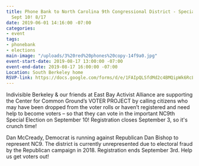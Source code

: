```yaml
---
title: Phone Bank to North Carolina 9th Congressional District - Special Election
  Sept 10! 8/17
date: 2019-06-01 14:16:00 -07:00
categories:
- event
tags:
- phonebank
- elections
main-image: "/uploads/3%20red%20phones%20copy-14f9a0.jpg"
event-start-date: 2019-08-17 13:00:00 -07:00
event-end-date: 2019-08-17 16:00:00 -07:00
Location: South Berkeley home
RSVP-link: https://docs.google.com/forms/d/e/1FAIpQLSfdMd2c4BMQipWk6RcL-0fOx3m5f3TyMlGMtnQ80fQCvlj2gw/viewform
---
```


Indivisible Berkeley & our friends at East Bay Activist Alliance are supporting the Center for Common Ground’s VOTER PROJECT by calling citizens who may have been dropped from the voter rolls or haven’t registered and need help to become voters – so that they can vote in the important NC9th Special Election on September 10! Registration closes September 3, so it's crunch time!

Dan McCready, Democrat is running against Republican Dan Bishop to represent NC9. The district is currently unrepresented due to electoral fraud by the Republican campaign in 2018. Registration ends September 3rd. Help us get voters out!